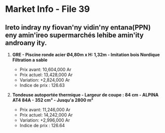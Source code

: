 # Market Info - File 39

## Ireto indray ny fiovan'ny vidin'ny entana(PPN) eny amin'ireo supermarchés lehibe amin'ity androany ity.

1. **GRE - Piscine ronde acier Ø4,80m x H: 1,32m - Imitation bois Nordique Filtration a sable**
   - Prix avant: 10,604,000 Ar
   - Prix actuel: 13,428,000 Ar
   - Variation: +2,824,000 Ar
   - Indice de prix : 126.63

2. **Tondeuse autoportée thermique - Largeur de coupe : 84 cm - ALPINA AT4 84A - 352 cm³ - Jusqu'a 2800 m²**
   - Prix avant: 11,246,000 Ar
   - Prix actuel: 14,242,000 Ar
   - Variation: +2,996,000 Ar
   - Indice de prix : 126.64

